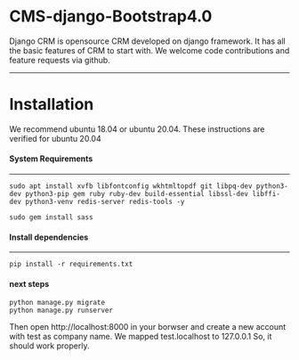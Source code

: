 CMS-django-Bootstrap4.0
==========

Django CRM is opensource CRM developed on django framework. It has all
the basic features of CRM to start with. We welcome code contributions
and feature requests via github.


---

# Installation
We recommend ubuntu 18.04 or ubuntu 20.04. These instructions are verified for ubuntu 20.04

#### System Requirements
---

```
sudo apt install xvfb libfontconfig wkhtmltopdf git libpq-dev python3-dev python3-pip gem ruby ruby-dev build-essential libssl-dev libffi-dev python3-venv redis-server redis-tools -y

sudo gem install sass

```

#### Install dependencies
---

```
pip install -r requirements.txt
```

#### next steps
```
python manage.py migrate
python manage.py runserver
```
Then open http://localhost:8000 in your borwser and create a new account with test as company name. We mapped test.localhost to 127.0.0.1 So, it should work properly.

